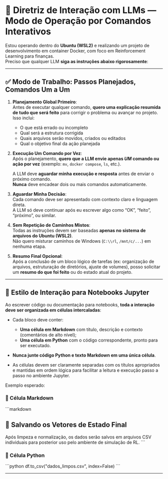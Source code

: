 # 🧭 Diretriz de Interação com LLMs — Modo de Operação por Comandos Interativos

Estou operando dentro do **Ubuntu (WSL2)** e realizando um projeto de desenvolvimento em container Docker, com foco em Reinforcement Learning para finanças.  
Preciso que qualquer LLM **siga as instruções abaixo rigorosamente**:

---

## ✅ Modo de Trabalho: Passos Planejados, Comandos Um a Um

1. **Planejamento Global Primeiro**:  
   Antes de executar qualquer comando, **quero uma explicação resumida de tudo que será feito** para corrigir o problema ou avançar no projeto. Isso inclui:
   - O que está errado ou incompleto
   - Qual será a estrutura corrigida
   - Quais arquivos serão movidos, criados ou editados
   - Qual o objetivo final da ação planejada

2. **Execução Um Comando por Vez**:  
   Após o planejamento, **quero que a LLM envie apenas *UM* comando ou ação por vez** (exemplo: `mv`, `docker compose`, `ls`, etc.).

   A LLM deve **aguardar minha execução e resposta** antes de enviar o próximo comando.  
   **Nunca** deve encadear dois ou mais comandos automaticamente.

3. **Aguardar Minha Decisão**:  
   Cada comando deve ser apresentado com contexto claro e linguagem direta.  
   A LLM só deve continuar após eu escrever algo como “OK”, “feito”, “próximo”, ou similar.

4. **Sem Repetição de Caminhos Mistos**:  
   Todas as instruções devem ser baseadas **apenas no sistema de arquivos do Ubuntu (WSL2)**.  
   Não quero misturar caminhos de Windows (`C:\\rl`, `/mnt/c/...`) em nenhuma etapa.

5. **Resumo Final Opcional**:  
   Após a conclusão de um bloco lógico de tarefas (ex: organização de arquivos, estruturação de diretórios, ajuste de volumes), posso solicitar um **resumo do que foi feito** ou do estado atual do projeto.

---

## 🧮 Estilo de Interação para Notebooks Jupyter

Ao escrever código ou documentação para notebooks, **toda a interação deve ser organizada em células intercaladas**:

- Cada bloco deve conter:
  - **Uma célula em Markdown** com título, descrição e contexto (comentários de alto nível);
  - **Uma célula em Python** com o código correspondente, pronto para ser executado.

- **Nunca junte código Python e texto Markdown em uma única célula**.

- As células devem ser claramente separadas com os títulos apropriados e mantidas em ordem lógica para facilitar a leitura e execução passo a passo no ambiente Jupyter.

Exemplo esperado:

### 📄 Célula Markdown

\`\`\`markdown
## 💾 Salvando os Vetores de Estado Final

Após limpeza e normalização, os dados serão salvos em arquivos CSV individuais para posterior uso pelo ambiente de simulação de RL.
\`\`\`

### 🧮 Célula Python

\`\`\`python
df.to_csv("dados_limpos.csv", index=False)
\`\`\`

---
